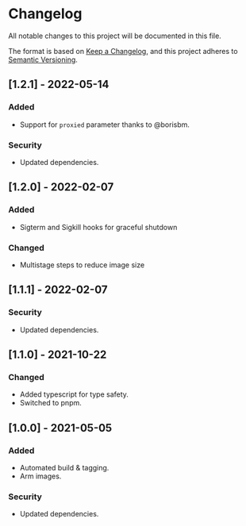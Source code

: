 # Changelog

All notable changes to this project will be documented in this file.

The format is based on [Keep a Changelog](https://keepachangelog.com/en/1.0.0/),
and this project adheres to [Semantic Versioning](https://semver.org/spec/v2.0.0.html).

## [1.2.1] - 2022-05-14

### Added

- Support for `proxied` parameter thanks to @borisbm.

### Security

- Updated dependencies.

## [1.2.0] - 2022-02-07

### Added

- Sigterm and Sigkill hooks for graceful shutdown

### Changed

- Multistage steps to reduce image size

## [1.1.1] - 2022-02-07

### Security

- Updated dependencies.

## [1.1.0] - 2021-10-22

### Changed

- Added typescript for type safety.
- Switched to pnpm.

## [1.0.0] - 2021-05-05

### Added

- Automated build & tagging.
- Arm images.

### Security

- Updated dependencies.
